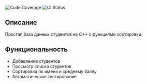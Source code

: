 ![Code Coverage](https://img.shields.io/badge/Coverage-92%25-brightgreen)
![CI Status](https://github.com/kasesha1/studentsDataBase/actions/workflows/coverage.yml/badge.svg)

## Описание
Простая база данных студентов на C++ с функциями сортировки.

## Функциональность
- Добавление студентов
- Просмотр списка студентов
- Сортировка по имени и среднему баллу
- Автоматическое тестирование
